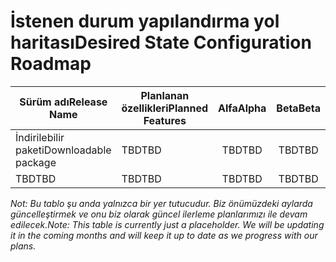 # <a name="desired-state-configuration-roadmap"></a><span data-ttu-id="3bd97-101">İstenen durum yapılandırma yol haritası</span><span class="sxs-lookup"><span data-stu-id="3bd97-101">Desired State Configuration Roadmap</span></span>

| <span data-ttu-id="3bd97-102">Sürüm adı</span><span class="sxs-lookup"><span data-stu-id="3bd97-102">Release Name</span></span> | <span data-ttu-id="3bd97-103">Planlanan özellikleri</span><span class="sxs-lookup"><span data-stu-id="3bd97-103">Planned Features</span></span> | <span data-ttu-id="3bd97-104">Alfa</span><span class="sxs-lookup"><span data-stu-id="3bd97-104">Alpha</span></span> | <span data-ttu-id="3bd97-105">Beta</span><span class="sxs-lookup"><span data-stu-id="3bd97-105">Beta</span></span> | <span data-ttu-id="3bd97-106">RTM</span><span class="sxs-lookup"><span data-stu-id="3bd97-106">RTM</span></span> |
| ---- | -------- | :-------: | :-------:| :-----: |
| <span data-ttu-id="3bd97-107">İndirilebilir paketi</span><span class="sxs-lookup"><span data-stu-id="3bd97-107">Downloadable package</span></span> | <span data-ttu-id="3bd97-108">TBD</span><span class="sxs-lookup"><span data-stu-id="3bd97-108">TBD</span></span> | <span data-ttu-id="3bd97-109">TBD</span><span class="sxs-lookup"><span data-stu-id="3bd97-109">TBD</span></span> | <span data-ttu-id="3bd97-110">TBD</span><span class="sxs-lookup"><span data-stu-id="3bd97-110">TBD</span></span> | <span data-ttu-id="3bd97-111">TBD</span><span class="sxs-lookup"><span data-stu-id="3bd97-111">TBD</span></span> |
| <span data-ttu-id="3bd97-112">TBD</span><span class="sxs-lookup"><span data-stu-id="3bd97-112">TBD</span></span> | <span data-ttu-id="3bd97-113">TBD</span><span class="sxs-lookup"><span data-stu-id="3bd97-113">TBD</span></span> | <span data-ttu-id="3bd97-114">TBD</span><span class="sxs-lookup"><span data-stu-id="3bd97-114">TBD</span></span> | <span data-ttu-id="3bd97-115">TBD</span><span class="sxs-lookup"><span data-stu-id="3bd97-115">TBD</span></span> | <span data-ttu-id="3bd97-116">TBD</span><span class="sxs-lookup"><span data-stu-id="3bd97-116">TBD</span></span> |

<span data-ttu-id="3bd97-117">*Not: Bu tablo şu anda yalnızca bir yer tutucudur. Biz önümüzdeki aylarda güncelleştirmek ve onu biz olarak güncel ilerleme planlarımızı ile devam edilecek.*</span><span class="sxs-lookup"><span data-stu-id="3bd97-117">*Note: This table is currently just a placeholder. We will be updating it in the coming months and will keep it up to date as we progress with our plans.*</span></span> 